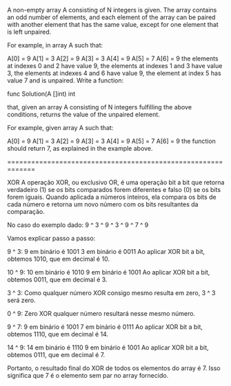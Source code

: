 A non-empty array A consisting of N integers is given. The array contains an odd number of elements, and each element of the array can be paired with another element that has the same value, except for one element that is left unpaired.

For example, in array A such that:

  A[0] = 9  A[1] = 3  A[2] = 9
  A[3] = 3  A[4] = 9  A[5] = 7
  A[6] = 9
the elements at indexes 0 and 2 have value 9,
the elements at indexes 1 and 3 have value 3,
the elements at indexes 4 and 6 have value 9,
the element at index 5 has value 7 and is unpaired.
Write a function:

func Solution(A []int) int

that, given an array A consisting of N integers fulfilling the above conditions, returns the value of the unpaired element.

For example, given array A such that:

  A[0] = 9  A[1] = 3  A[2] = 9
  A[3] = 3  A[4] = 9  A[5] = 7
  A[6] = 9
the function should return 7, as explained in the example above.


=============================================================

XOR
A operação XOR, ou exclusivo OR, é uma operação bit a bit que retorna verdadeiro (1) se os bits comparados forem diferentes e falso (0) se os bits forem iguais. Quando aplicada a números inteiros, ela compara os bits de cada número e retorna um novo número com os bits resultantes da comparação.

No caso do exemplo dado:
9 ^ 3 ^ 9 ^ 3 ^ 9 ^ 7 ^ 9

Vamos explicar passo a passo:

9 ^ 3:
9 em binário é 1001
3 em binário é 0011
Ao aplicar XOR bit a bit, obtemos 1010, que em decimal é 10.

10 ^ 9:
10 em binário é 1010
9 em binário é 1001
Ao aplicar XOR bit a bit, obtemos 0011, que em decimal é 3.

3 ^ 3:
Como qualquer número XOR consigo mesmo resulta em zero, 3 ^ 3 será zero.

0 ^ 9:
Zero XOR qualquer número resultará nesse mesmo número.

9 ^ 7:
9 em binário é 1001
7 em binário é 0111
Ao aplicar XOR bit a bit, obtemos 1110, que em decimal é 14.

14 ^ 9:
14 em binário é 1110
9 em binário é 1001
Ao aplicar XOR bit a bit, obtemos 0111, que em decimal é 7.

Portanto, o resultado final do XOR de todos os elementos do array é 7. Isso significa que 7 é o elemento sem par no array fornecido.